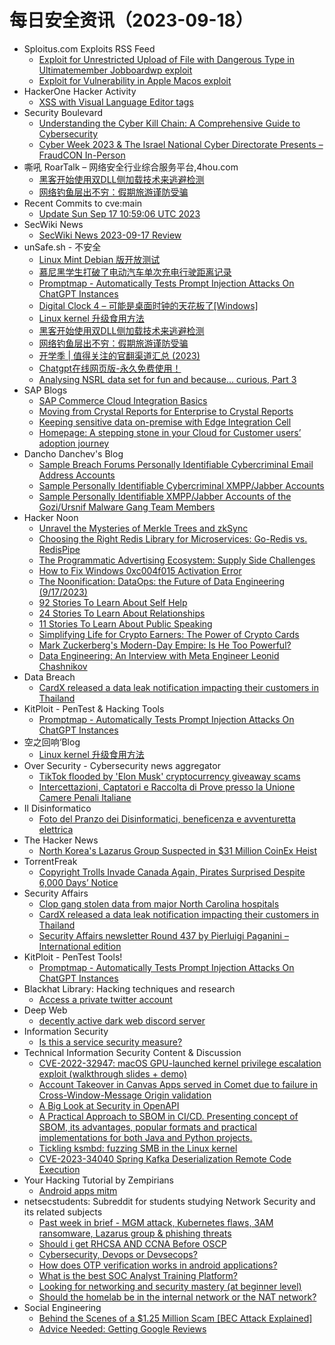 # 每日安全资讯（2023-09-18）

- Sploitus.com Exploits RSS Feed
  - [Exploit for Unrestricted Upload of File with Dangerous Type in Ultimatemember Jobboardwp exploit](https://sploitus.com/exploit?id=A3FA9D53-987B-5F4C-90B7-BF510D6D23B8&utm_source=rss&utm_medium=rss)
  - [Exploit for Vulnerability in Apple Macos exploit](https://sploitus.com/exploit?id=C4F52BEB-0B01-583C-BAA5-2598A7909A6F&utm_source=rss&utm_medium=rss)
- HackerOne Hacker Activity
  - [XSS with Visual Language Editor tags](https://hackerone.com/reports/2031855)
- Security Boulevard
  - [Understanding the Cyber Kill Chain: A Comprehensive Guide to Cybersecurity](https://securityboulevard.com/2023/09/understanding-the-cyber-kill-chain-a-comprehensive-guide-to-cybersecurity/)
  - [Cyber Week 2023 & The Israel National Cyber Directorate Presents – FraudCON In-Person](https://securityboulevard.com/2023/09/cyber-week-2023-the-israel-national-cyber-directorate-presents-fraudcon-in-person/)
- 嘶吼 RoarTalk – 网络安全行业综合服务平台,4hou.com
  - [黑客开始使用双DLL侧加载技术来逃避检测](https://www.4hou.com/posts/JKyl)
  - [网络钓鱼层出不穷：假期旅游谨防受骗](https://www.4hou.com/posts/rqvK)
- Recent Commits to cve:main
  - [Update Sun Sep 17 10:59:06 UTC 2023](https://github.com/trickest/cve/commit/ebc3c2a6011b63721e621f89f7261e799e8e7978)
- SecWiki News
  - [SecWiki News 2023-09-17 Review](http://www.sec-wiki.com/?2023-09-17)
- unSafe.sh - 不安全
  - [Linux Mint Debian 版开放测试](https://buaq.net/go-177276.html)
  - [慕尼黑学生打破了电动汽车单次充电行驶距离记录](https://buaq.net/go-177277.html)
  - [Promptmap - Automatically Tests Prompt Injection Attacks On ChatGPT Instances](https://buaq.net/go-177254.html)
  - [Digital Clock 4 – 可能是桌面时钟的天花板了[Windows]](https://buaq.net/go-177236.html)
  - [Linux kernel 升级食用方法](https://buaq.net/go-177234.html)
  - [黑客开始使用双DLL侧加载技术来逃避检测](https://buaq.net/go-177233.html)
  - [网络钓鱼层出不穷：假期旅游谨防受骗](https://buaq.net/go-177222.html)
  - [开学季 | 值得关注的官翻渠道汇总 (2023)](https://buaq.net/go-177232.html)
  - [Chatgpt在线网页版-永久免费使用！](https://buaq.net/go-177207.html)
  - [Analysing NSRL data set for fun and because… curious, Part 3](https://buaq.net/go-177206.html)
- SAP Blogs
  - [SAP Commerce Cloud Integration Basics](https://blogs.sap.com/2023/09/17/sap-commerce-cloud-integration-basic/)
  - [Moving from Crystal Reports for Enterprise to Crystal Reports](https://blogs.sap.com/2023/09/17/moving-from-crystal-reports-for-enterprise-to-crystal-reports/)
  - [Keeping sensitive data on-premise with Edge Integration Cell](https://blogs.sap.com/2023/09/17/keeping-sensitive-data-on-premise-with-edge-integration-cell/)
  - [Homepage: A stepping stone in your Cloud for Customer users’ adoption journey](https://blogs.sap.com/2023/09/17/homepage-a-stepping-stone-in-your-cloud-for-customer-users-adoption-journey/)
- Dancho Danchev's Blog
  - [Sample Breach Forums Personally Identifiable Cybercriminal Email Address Accounts](https://ddanchev.blogspot.com/2023/09/sample-breach-forums-personally.html)
  - [Sample Personally Identifiable Cybercriminal XMPP/Jabber Accounts](https://ddanchev.blogspot.com/2023/09/sample-personally-identifiable_17.html)
  - [Sample Personally Identifiable XMPP/Jabber Accounts of the Gozi/Ursnif Malware Gang Team Members](https://ddanchev.blogspot.com/2023/09/sample-personally-identifiable.html)
- Hacker Noon
  - [Unravel the Mysteries of Merkle Trees and zkSync](https://hackernoon.com/unravel-the-mysteries-of-merkle-trees-and-zksync?source=rss)
  - [Choosing the Right Redis Library for Microservices: Go-Redis vs. RedisPipe](https://hackernoon.com/choosing-the-right-redis-library-for-microservices-go-redis-vs-redispipe?source=rss)
  - [The Programmatic Advertising Ecosystem: Supply Side Challenges](https://hackernoon.com/the-programmatic-advertising-ecosystem-supply-side-challenges?source=rss)
  - [How to Fix Windows 0xc004f015 Activation Error](https://hackernoon.com/how-to-fix-windows-0xc004f015-activation-error?source=rss)
  - [The Noonification: DataOps: the Future of Data Engineering (9/17/2023)](https://hackernoon.com/9-17-2023-noonification?source=rss)
  - [92 Stories To Learn About Self Help](https://hackernoon.com/92-stories-to-learn-about-self-help?source=rss)
  - [24 Stories To Learn About Relationships](https://hackernoon.com/24-stories-to-learn-about-relationships?source=rss)
  - [11 Stories To Learn About Public Speaking](https://hackernoon.com/11-stories-to-learn-about-public-speaking?source=rss)
  - [Simplifying Life for Crypto Earners: The Power of Crypto Cards](https://hackernoon.com/simplifying-life-for-crypto-earners-the-power-of-crypto-cards-qe7e4nr?source=rss)
  - [Mark Zuckerberg's Modern-Day Empire: Is He Too Powerful?](https://hackernoon.com/mark-zuckerbergs-modern-day-empire-is-he-too-powerful?source=rss)
  - [Data Engineering: An Interview with Meta Engineer Leonid Chashnikov](https://hackernoon.com/data-engineering-an-interview-with-meta-engineer-leonid-chashnikov?source=rss)
- Data Breach
  - [CardX released a data leak notification impacting their customers in Thailand](https://securityaffairs.com/150939/data-breach/cardx-data-leak-thailand.html)
- KitPloit - PenTest & Hacking Tools
  - [Promptmap - Automatically Tests Prompt Injection Attacks On ChatGPT Instances](http://www.kitploit.com/2023/09/promptmap-automatically-tests-prompt.html)
- 空之回响‘Blog
  - [Linux kernel 升级食用方法](http://blog.rainbutterfly.xyz/2023/09/17/linux-kernel-%e5%8d%87%e7%ba%a7%e9%a3%9f%e7%94%a8%e6%96%b9%e6%b3%95/)
- Over Security - Cybersecurity news aggregator
  - [TikTok flooded by 'Elon Musk' cryptocurrency giveaway scams](https://www.bleepingcomputer.com/news/security/tiktok-flooded-by-elon-musk-cryptocurrency-giveaway-scams/)
  - [Intercettazioni, Captatori e Raccolta di Prove presso la Unione Camere Penali Italiane](https://www.dalchecco.it/disciplina-intercettazioni-captatori-ucpi/)
- Il Disinformatico
  - [Foto del Pranzo dei Disinformatici, beneficenza e avventuretta elettrica](http://attivissimo.blogspot.com/2023/09/foto-del-pranzo-dei-disinformatici.html)
- The Hacker News
  - [North Korea's Lazarus Group Suspected in $31 Million CoinEx Heist](https://thehackernews.com/2023/09/north-koreas-lazarus-group-suspected-in.html)
- TorrentFreak
  - [Copyright Trolls Invade Canada Again, Pirates Surprised Despite 6,000 Days’ Notice](https://torrentfreak.com/copyright-trolls-invade-canada-again-pirates-surprised-despite-6000-days-notice-230917/)
- Security Affairs
  - [Clop gang stolen data from major North Carolina hospitals](https://securityaffairs.com/150949/cyber-crime/north-carolina-hospitals-data-breach.html)
  - [CardX released a data leak notification impacting their customers in Thailand](https://securityaffairs.com/150939/data-breach/cardx-data-leak-thailand.html)
  - [Security Affairs newsletter Round 437 by Pierluigi Paganini – International edition](https://securityaffairs.com/150931/breaking-news/security-affairs-newsletter-round-437-by-pierluigi-paganini-international-edition.html)
- KitPloit - PenTest Tools!
  - [Promptmap - Automatically Tests Prompt Injection Attacks On ChatGPT Instances](http://www.kitploit.com/2023/09/promptmap-automatically-tests-prompt.html)
- Blackhat Library: Hacking techniques and research
  - [Access a private twitter account](https://www.reddit.com/r/blackhat/comments/16le3o0/access_a_private_twitter_account/)
- Deep Web
  - [decently active dark web discord server](https://www.reddit.com/r/deepweb/comments/16l1ass/decently_active_dark_web_discord_server/)
- Information Security
  - [Is this a service security measure?](https://www.reddit.com/r/Information_Security/comments/16l0hbl/is_this_a_service_security_measure/)
- Technical Information Security Content & Discussion
  - [CVE-2022-32947: macOS GPU-launched kernel privilege escalation exploit (walkthrough slides + demo)](https://www.reddit.com/r/netsec/comments/16kwvfl/cve202232947_macos_gpulaunched_kernel_privilege/)
  - [Account Takeover in Canvas Apps served in Comet due to failure in Cross-Window-Message Origin validation](https://www.reddit.com/r/netsec/comments/16l167p/account_takeover_in_canvas_apps_served_in_comet/)
  - [A Big Look at Security in OpenAPI](https://www.reddit.com/r/netsec/comments/16ktnu5/a_big_look_at_security_in_openapi/)
  - [A Practical Approach to SBOM in CI/CD. Presenting concept of SBOM, its advantages, popular formats and practical implementations for both Java and Python projects.](https://www.reddit.com/r/netsec/comments/16l5vtu/a_practical_approach_to_sbom_in_cicd_presenting/)
  - [Tickling ksmbd: fuzzing SMB in the Linux kernel](https://www.reddit.com/r/netsec/comments/16kvckv/tickling_ksmbd_fuzzing_smb_in_the_linux_kernel/)
  - [CVE-2023-34040 Spring Kafka Deserialization Remote Code Execution](https://www.reddit.com/r/netsec/comments/16kvb77/cve202334040_spring_kafka_deserialization_remote/)
- Your Hacking Tutorial by Zempirians
  - [Android apps mitm](https://www.reddit.com/r/HowToHack/comments/16koypc/android_apps_mitm/)
- netsecstudents: Subreddit for students studying Network Security and its related subjects
  - [Past week in brief - MGM attack, Kubernetes flaws, 3AM ransomware, Lazarus group & phishing threats](https://www.reddit.com/r/netsecstudents/comments/16l8fuu/past_week_in_brief_mgm_attack_kubernetes_flaws/)
  - [Should i get RHCSA AND CCNA Before OSCP](https://www.reddit.com/r/netsecstudents/comments/16l3571/should_i_get_rhcsa_and_ccna_before_oscp/)
  - [Cybersecurity, Devops or Devsecops?](https://www.reddit.com/r/netsecstudents/comments/16l16i5/cybersecurity_devops_or_devsecops/)
  - [How does OTP verification works in android applications?](https://www.reddit.com/r/netsecstudents/comments/16krmos/how_does_otp_verification_works_in_android/)
  - [What is the best SOC Analyst Training Platform?](https://www.reddit.com/r/netsecstudents/comments/16koavb/what_is_the_best_soc_analyst_training_platform/)
  - [Looking for networking and security mastery (at beginner level)](https://www.reddit.com/r/netsecstudents/comments/16l29g7/looking_for_networking_and_security_mastery_at/)
  - [Should the homelab be in the internal network or the NAT network?](https://www.reddit.com/r/netsecstudents/comments/16kmxqh/should_the_homelab_be_in_the_internal_network_or/)
- Social Engineering
  - [Behind the Scenes of a $1.25 Million Scam [BEC Attack Explained]](https://www.reddit.com/r/SocialEngineering/comments/16l1azk/behind_the_scenes_of_a_125_million_scam_bec/)
  - [Advice Needed: Getting Google Reviews](https://www.reddit.com/r/SocialEngineering/comments/16ktpx1/advice_needed_getting_google_reviews/)
